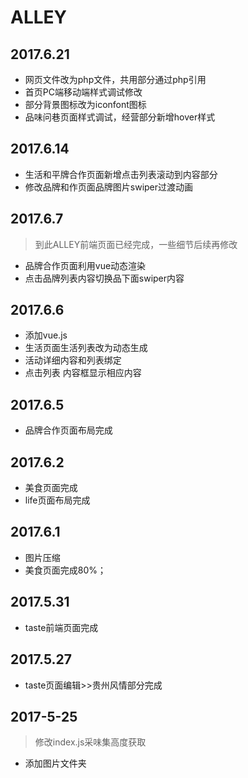 # ALLEY

## 2017.6.21
* 网页文件改为php文件，共用部分通过php引用
* 首页PC端移动端样式调试修改
* 部分背景图标改为iconfont图标
* 品味问巷页面样式调试，经营部分新增hover样式

## 2017.6.14
* 生活和平牌合作页面新增点击列表滚动到内容部分
* 修改品牌和作页面品牌图片swiper过渡动画

## 2017.6.7
> 到此ALLEY前端页面已经完成，一些细节后续再修改
* 品牌合作页面利用vue动态渲染
* 点击品牌列表内容切换品下面swiper内容

## 2017.6.6
* 添加vue.js
* 生活页面生活列表改为动态生成
* 活动详细内容和列表绑定
* 点击列表 内容框显示相应内容

## 2017.6.5
* 品牌合作页面布局完成

## 2017.6.2
* 美食页面完成
* life页面布局完成

## 2017.6.1
* 图片压缩
* 美食页面完成80%；

## 2017.5.31
* taste前端页面完成

## 2017.5.27
* taste页面编辑>>贵州风情部分完成

## 2017-5-25
> 修改index.js采味集高度获取
* 添加图片文件夹

